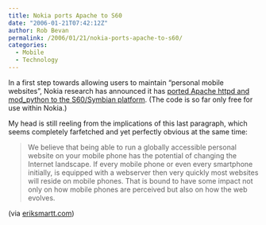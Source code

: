 ```yaml
---
title: Nokia ports Apache to S60
date: "2006-01-21T07:42:12Z"
author: Rob Bevan
permalink: /2006/01/21/nokia-ports-apache-to-s60/
categories:
  - Mobile
  - Technology
---
```

In a first step towards allowing users to maintain &#8220;personal mobile websites&#8221;, Nokia research has announced it has [ported Apache httpd and mod_python to the S60/Symbian platform][1]. (The code is so far only free for use within Nokia.)

My head is still reeling from the implications of this last paragraph, which seems completely farfetched and yet perfectly obvious at the same time:

> We believe that being able to run a globally accessible personal website on your mobile phone has the potential of changing the Internet landscape. If every mobile phone or even every smartphone initially, is equipped with a webserver then very quickly most websites will reside on mobile phones. That is bound to have some impact not only on how mobile phones are perceived but also on how the web evolves.

(via [eriksmartt.com][2])

 [1]: http://research.nokia.com/research/software/mobile-web-server/index.html
 [2]: http://www.eriksmartt.com/blog/archives/218
